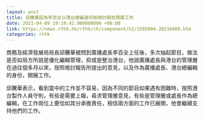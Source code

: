 ```yaml
---
layout: post
title: 邱騰華認為李百全以港台總編身份按檢討報告開展工作
date: 2021-04-09 19:19:42.000000000 +08:00
link: https://news.rthk.hk/rthk/ch/component/k2/1585004-20210409.htm
categories: rthk
---
```


商務及經濟發展局局長邱騰華被問到廣播處長李百全上任後，多次抽起節目，做法是否如局方所說是優化編輯管理，抑或是整治港台，他說廣播處長與港台的管理層在過往個多月以來，按照檢討報告所提出的意見，以及作為廣播處長、港台總編輯的身份，開展工作。

邱騰華表示，看到當中的工作並不容易，因為不同的節目如果遇有困難時，按照港台製作人員守則，有些是需要上報，尋求管理層意見，有些是管理層或處長作為總編輯，在工作崗位上要恰如其分承擔責任，相信兩方面的工作已展開，他會繼續支持他們的工作。
